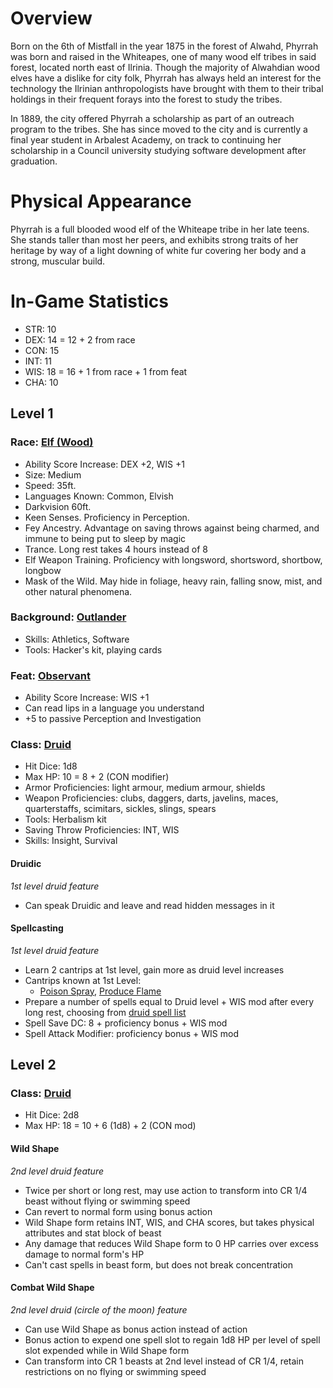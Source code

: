 # Overview
Born on the 6th of Mistfall in the year 1875 in the forest of Alwahd, Phyrrah was born and raised in the Whiteapes, one of many wood elf tribes in said forest, located north east of Ilrinia. Though the majority of Alwahdian wood elves have a dislike for city folk, Phyrrah has always held an interest for the technology the Ilrinian anthropologists have brought with them to their tribal holdings in their frequent forays into the forest to study the tribes. 

In 1889, the city offered Phyrrah a scholarship as part of an outreach program to the tribes. She has since moved to the city and is currently a final year student in Arbalest Academy, on track to continuing her scholarship in a Council university studying software development after graduation.
# Physical Appearance
Phyrrah is a full blooded wood elf of the Whiteape tribe in her late teens. She stands taller than most her peers, and exhibits strong traits of her heritage by way of a light downing of white fur covering her body and a strong, muscular build.
# In-Game Statistics
- STR: 10
- DEX: 14 = 12 + 2 from race
- CON: 15
- INT: 11
- WIS: 18 = 16 + 1 from race + 1 from feat
- CHA: 10
## Level 1
### Race: [Elf (Wood)](https://5e.tools/races.html#elf%20(wood)_phb)
- Ability Score Increase: DEX +2, WIS +1
- Size: Medium
- Speed: 35ft.
- Languages Known: Common, Elvish 
- Darkvision 60ft.
- Keen Senses. Proficiency in Perception.
- Fey Ancestry. Advantage on saving throws against being charmed, and immune to being put to sleep by magic
- Trance. Long rest takes 4 hours instead of 8
- Elf Weapon Training. Proficiency with longsword, shortsword, shortbow, longbow
- Mask of the Wild. May hide in foliage, heavy rain, falling snow, mist, and other natural phenomena.
### Background: [Outlander]()
- Skills: Athletics, Software
- Tools: Hacker's kit, playing cards
### Feat: [Observant](https://5e.tools/feats.html#observant_phb)
- Ability Score Increase: WIS +1
- Can read lips in a language you understand
- +5 to passive Perception and Investigation
### Class: [Druid](https://5e.tools/classes.html#druid_phb)
- Hit Dice: 1d8
- Max HP: 10 = 8 + 2 (CON modifier)
- Armor Proficiencies: light armour, medium armour, shields
- Weapon Proficiencies: clubs, daggers, darts, javelins, maces, quarterstaffs, scimitars, sickles, slings, spears
- Tools: Herbalism kit
- Saving Throw Proficiencies: INT, WIS
- Skills: Insight, Survival
#### Druidic
*1st level druid feature*
- Can speak Druidic and leave and read hidden messages in it
#### Spellcasting
*1st level druid feature*
- Learn 2 cantrips at 1st level, gain more as druid level increases
- Cantrips known at 1st Level:
	- [Poison Spray](https://5e.tools/spells.html#poison%20spray_phb), [Produce Flame](https://5e.tools/spells.html#produce%20flame_phb)
- Prepare a number of spells equal to Druid level + WIS mod after every long rest, choosing from [druid spell list](https://5e.tools/spells.html#blankhash,flstlevel:0=1,flstclass:druid=1)
- Spell Save DC: 8 + proficiency bonus + WIS mod
- Spell Attack Modifier: proficiency bonus + WIS mod
## Level 2
### Class: [Druid](https://5e.tools/classes.html#druid_phb)
- Hit Dice: 2d8
- Max HP: 18 = 10 + 6 (1d8) + 2 (CON mod)
#### Wild Shape
*2nd level druid feature*
- Twice per short or long rest, may use action to transform into CR 1/4 beast without flying or swimming speed
- Can revert to normal form using bonus action
- Wild Shape form retains INT, WIS, and CHA scores, but takes physical attributes and stat block of beast
- Any damage that reduces Wild Shape form to 0 HP carries over excess damage to normal form's HP
- Can't cast spells in beast form, but does not break concentration
#### Combat Wild Shape
*2nd level druid (circle of the moon) feature*
- Can use Wild Shape as bonus action instead of action
- Bonus action to expend one spell slot to regain 1d8 HP per level of spell slot expended while in Wild Shape form
- Can transform into CR 1 beasts at 2nd level instead of CR 1/4, retain restrictions on no flying or swimming speed
